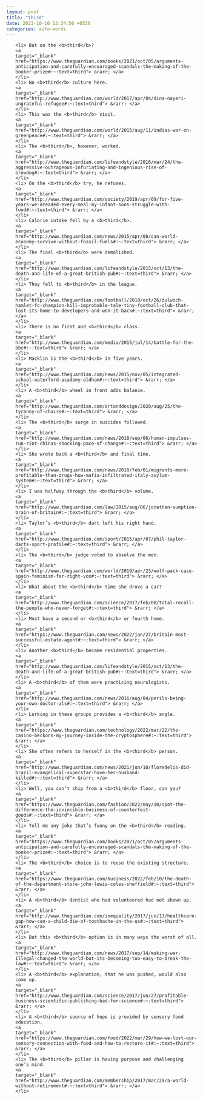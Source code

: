 ```yaml
---
layout: post
title: "third"
date: 2023-10-10 12:34:56 +0530
categories: auto-words
---
```

<ol>

    <li> But on the <b>third</b>?
    <a 
    target="_blank" 
    href="https://www.theguardian.com/books/2021/oct/05/arguments-anticipation-and-carefully-encouraged-scandals-the-making-of-the-booker-prize#:~:text=third"> &rarr; </a>
    </li>
    <li> No <b>third</b> culture here.
    <a 
    target="_blank" 
    href="http://www.theguardian.com/world/2017/apr/04/dina-nayeri-ungrateful-refugee#:~:text=third"> &rarr; </a>
    </li>
    <li> This was the <b>third</b> visit.
    <a 
    target="_blank" 
    href="http://www.theguardian.com/world/2015/aug/11/indias-war-on-greenpeace#:~:text=third"> &rarr; </a>
    </li>
    <li> The <b>third</b>, however, worked.
    <a 
    target="_blank" 
    href="http://www.theguardian.com/lifeandstyle/2016/mar/24/the-aggressive-outrageous-infuriating-and-ingenious-rise-of-brewdog#:~:text=third"> &rarr; </a>
    </li>
    <li> On the <b>third</b> try, he refuses.
    <a 
    target="_blank" 
    href="http://www.theguardian.com/society/2019/apr/09/for-five-years-we-dreaded-every-meal-my-infant-sons-struggle-with-food#:~:text=third"> &rarr; </a>
    </li>
    <li> Calorie intake fell by a <b>third</b>.
    <a 
    target="_blank" 
    href="http://www.theguardian.com/news/2015/apr/08/can-world-economy-survive-without-fossil-fuels#:~:text=third"> &rarr; </a>
    </li>
    <li> The final <b>third</b> were demolished.
    <a 
    target="_blank" 
    href="http://www.theguardian.com/lifeandstyle/2015/oct/13/the-death-and-life-of-a-great-british-pub#:~:text=third"> &rarr; </a>
    </li>
    <li> They fell to <b>third</b> in the league.
    <a 
    target="_blank" 
    href="http://www.theguardian.com/football/2018/oct/26/dulwich-hamlet-fc-champion-hill-improbable-tale-tiny-football-club-that-lost-its-home-to-developers-and-won-it-back#:~:text=third"> &rarr; </a>
    </li>
    <li> There is no first and <b>third</b> class.
    <a 
    target="_blank" 
    href="http://www.theguardian.com/media/2015/jul/14/battle-for-the-bbc#:~:text=third"> &rarr; </a>
    </li>
    <li> Macklin is the <b>third</b> in five years.
    <a 
    target="_blank" 
    href="http://www.theguardian.com/news/2015/nov/05/integrated-school-waterford-academy-oldham#:~:text=third"> &rarr; </a>
    </li>
    <li> A <b>third</b> wheel in front adds balance.
    <a 
    target="_blank" 
    href="http://www.theguardian.com/artanddesign/2020/aug/25/the-tyranny-of-chairs#:~:text=third"> &rarr; </a>
    </li>
    <li> The <b>third</b> surge in suicides followed.
    <a 
    target="_blank" 
    href="http://www.theguardian.com/news/2018/sep/06/human-impulses-run-riot-chinas-shocking-pace-of-change#:~:text=third"> &rarr; </a>
    </li>
    <li> She wrote back a <b>third</b> and final time.
    <a 
    target="_blank" 
    href="http://www.theguardian.com/news/2018/feb/01/migrants-more-profitable-than-drugs-how-mafia-infiltrated-italy-asylum-system#:~:text=third"> &rarr; </a>
    </li>
    <li> I was halfway through the <b>third</b> volume.
    <a 
    target="_blank" 
    href="http://www.theguardian.com/law/2015/aug/06/jonathan-sumption-brain-of-britain#:~:text=third"> &rarr; </a>
    </li>
    <li> Taylor’s <b>third</b> dart left his right hand.
    <a 
    target="_blank" 
    href="http://www.theguardian.com/sport/2015/apr/07/phil-taylor-darts-sport-profile#:~:text=third"> &rarr; </a>
    </li>
    <li> The <b>third</b> judge voted to absolve the men.
    <a 
    target="_blank" 
    href="http://www.theguardian.com/world/2019/apr/23/wolf-pack-case-spain-feminism-far-right-vox#:~:text=third"> &rarr; </a>
    </li>
    <li> What about the <b>third</b> time she drove a car?
    <a 
    target="_blank" 
    href="http://www.theguardian.com/science/2017/feb/08/total-recall-the-people-who-never-forget#:~:text=third"> &rarr; </a>
    </li>
    <li> Most have a second or <b>third</b> or fourth home.
    <a 
    target="_blank" 
    href="https://www.theguardian.com/news/2022/jan/27/britain-most-successful-estate-agent#:~:text=third"> &rarr; </a>
    </li>
    <li> Another <b>third</b> became residential properties.
    <a 
    target="_blank" 
    href="http://www.theguardian.com/lifeandstyle/2015/oct/13/the-death-and-life-of-a-great-british-pub#:~:text=third"> &rarr; </a>
    </li>
    <li> A <b>third</b> of them were practicing neurologists.
    <a 
    target="_blank" 
    href="http://www.theguardian.com/news/2016/aug/04/perils-being-your-own-doctor-als#:~:text=third"> &rarr; </a>
    </li>
    <li> Lurking in these groups provides a <b>third</b> angle.
    <a 
    target="_blank" 
    href="https://www.theguardian.com/technology/2022/mar/22/the-casino-beckons-my-journey-inside-the-cryptosphere#:~:text=third"> &rarr; </a>
    </li>
    <li> She often refers to herself in the <b>third</b> person.
    <a 
    target="_blank" 
    href="http://www.theguardian.com/news/2021/jun/10/floredelis-did-brazil-evangelical-superstar-have-her-husband-killed#:~:text=third"> &rarr; </a>
    </li>
    <li> Well, you can’t ship from a <b>third</b> floor, can you?
    <a 
    target="_blank" 
    href="https://www.theguardian.com/fashion/2022/may/10/spot-the-difference-the-invincible-business-of-counterfeit-goods#:~:text=third"> &rarr; </a>
    </li>
    <li> Tell me any joke that’s funny on the <b>third</b> reading.
    <a 
    target="_blank" 
    href="https://www.theguardian.com/books/2021/oct/05/arguments-anticipation-and-carefully-encouraged-scandals-the-making-of-the-booker-prize#:~:text=third"> &rarr; </a>
    </li>
    <li> The <b>third</b> choice is to reuse the existing structure.
    <a 
    target="_blank" 
    href="https://www.theguardian.com/business/2022/feb/10/the-death-of-the-department-store-john-lewis-coles-sheffield#:~:text=third"> &rarr; </a>
    </li>
    <li> A <b>third</b> dentist who had volunteered had not shown up.
    <a 
    target="_blank" 
    href="http://www.theguardian.com/inequality/2017/jun/13/healthcare-gap-how-can-a-child-die-of-toothache-in-the-us#:~:text=third"> &rarr; </a>
    </li>
    <li> But this <b>third</b> option is in many ways the worst of all.
    <a 
    target="_blank" 
    href="http://www.theguardian.com/news/2017/sep/14/making-war-illegal-changed-the-world-but-its-becoming-too-easy-to-break-the-law#:~:text=third"> &rarr; </a>
    </li>
    <li> A <b>third</b> explanation, that he was pushed, would also come up.
    <a 
    target="_blank" 
    href="http://www.theguardian.com/science/2017/jun/27/profitable-business-scientific-publishing-bad-for-science#:~:text=third"> &rarr; </a>
    </li>
    <li> A <b>third</b> source of hope is provided by sensory food education.
    <a 
    target="_blank" 
    href="https://www.theguardian.com/food/2022/mar/29/how-we-lost-our-sensory-connection-with-food-and-how-to-restore-it#:~:text=third"> &rarr; </a>
    </li>
    <li> The <b>third</b> pillar is having purpose and challenging one’s mind.
    <a 
    target="_blank" 
    href="http://www.theguardian.com/membership/2017/mar/29/a-world-without-retirement#:~:text=third"> &rarr; </a>
    </li>